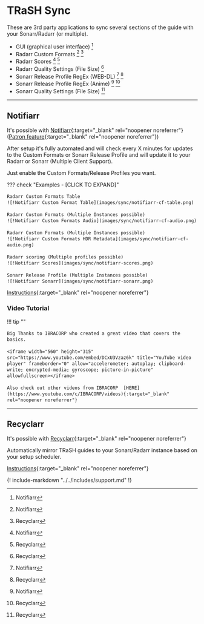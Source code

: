 # TRaSH Sync

These are 3rd party applications to sync several sections of the guide with your Sonarr/Radarr (or multiple).

- GUI (graphical user interface) [^1]
- Radarr Custom Formats [^1] [^2]
- Radarr Scores [^1] [^2]
- Radarr Quality Settings (File Size) [^2]
- Sonarr Release Profile RegEx (WEB-DL) [^1] [^2]
- Sonarr Release Profile RegEx (Anime) [^1] [^2]
- Sonarr Quality Settings (File Size) [^2]

------

## Notifiarr

It's possible with [Notifiarr](https://notifiarr.com/profile.php){:target="_blank" rel="noopener noreferrer"} ([Patron feature](https://notifiarr.wiki/FAQ#patron){:target="_blank" rel="noopener noreferrer"})

After setup it's fully automated and will check every X minutes for updates to the Custom Formats or Sonarr Release Profile and will update it to your Radarr or Sonarr (Multiple Client Support).

Just enable the Custom Formats/Release Profiles you want.

??? check "Examples - [CLICK TO EXPAND]"

    Radarr Custom Formats Table
    ![!Notifiarr Custom Format Table](images/sync/notifiarr-cf-table.png)

    Radarr Custom Formats (Multiple Instances possible)
    ![!Notifiarr Custom Formats Audio](images/sync/notifiarr-cf-audio.png)

    Radarr Custom Formats (Multiple Instances possible)
    ![!Notifiarr Custom Formats HDR Metadata](images/sync/notifiarr-cf-audio.png)

    Radarr scoring (Multiple profiles possible)
    ![!Notifiarr Scores](images/sync/notifiarr-scores.png)

    Sonarr Release Profile (Multiple Instances possible)
    ![!Notifiarr Sonarr](images/sync/notifiarr-sonarr.png)

[Instructions](https://notifiarr.wiki/en/Website/Integrations/Trash){:target="_blank" rel="noopener noreferrer"}

### Video Tutorial

!!! tip ""

    Big Thanks to IBRACORP who created a great video that covers the basics.

    <iframe width="560" height="315" src="https://www.youtube.com/embed/DCxU3Vzaz6k" title="YouTube video player" frameborder="0" allow="accelerometer; autoplay; clipboard-write; encrypted-media; gyroscope; picture-in-picture" allowfullscreen></iframe>

    Also check out other videos from IBRACORP  [HERE](https://www.youtube.com/c/IBRACORP/videos){:target="_blank" rel="noopener noreferrer"}

------

## Recyclarr

It's possible with [Recyclarr](https://github.com/rcdailey/recyclarr){:target="_blank" rel="noopener noreferrer"}

Automatically mirror TRaSH guides to your Sonarr/Radarr instance based on your setup scheduler.

[Instructions](https://github.com/rcdailey/recyclarr#getting-started){:target="_blank" rel="noopener noreferrer"}

{! include-markdown "../../includes/support.md" !}
<!-- --8<-- "includes/support.md" -->

[^1]:
    Notifiarr

[^2]:
    Recyclarr
